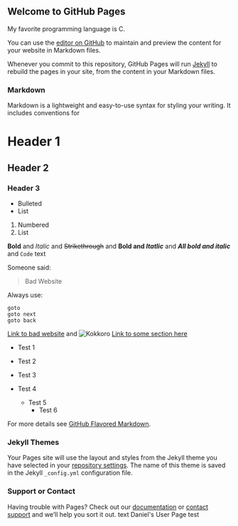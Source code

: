 ## Welcome to GitHub Pages

My favorite programming language is C.

You can use the [editor on GitHub](https://github.com/DanielChenOfficial2/DanielChenOfficial2.github.io/edit/main/README.md) to maintain and preview the content for your website in Markdown files.

Whenever you commit to this repository, GitHub Pages will run [Jekyll](https://jekyllrb.com/) to rebuild the pages in your site, from the content in your Markdown files.



### Markdown

Markdown is a lightweight and easy-to-use syntax for styling your writing. It includes conventions for



# Header 1
## Header 2
### Header 3

- Bulleted
- List

1. Numbered
2. List

**Bold** and _Italic_ and ~~Strikethrough~~ and **Bold and _Itatlic_** and ***All bold and italic*** and `Code` text

Someone said: 
> Bad Website

Always use:
```
goto
goto next
goto back
```

[Link to bad website](https://google.com) and ![Kokkoro](https://static.zerochan.net/Kokkoro.%28Princess.Connect%29.full.3003435.jpg "good girl")
[Link to some section here](https://github.com/DanielChenOfficial2/DanielChenOfficial2.github.io/tree/new#header-3)

- Test 1
- Test 2
- Test 3

- Test 4
    - Test 5
        - Test 6

For more details see [GitHub Flavored Markdown](https://guides.github.com/features/mastering-markdown/).

### Jekyll Themes

Your Pages site will use the layout and styles from the Jekyll theme you have selected in your [repository settings](https://github.com/DanielChenOfficial2/DanielChenOfficial2.github.io/settings). The name of this theme is saved in the Jekyll `_config.yml` configuration file.

### Support or Contact

Having trouble with Pages? Check out our [documentation](https://docs.github.com/categories/github-pages-basics/) or [contact support](https://github.com/contact) and we’ll help you sort it out.
text Daniel's User Page
test

